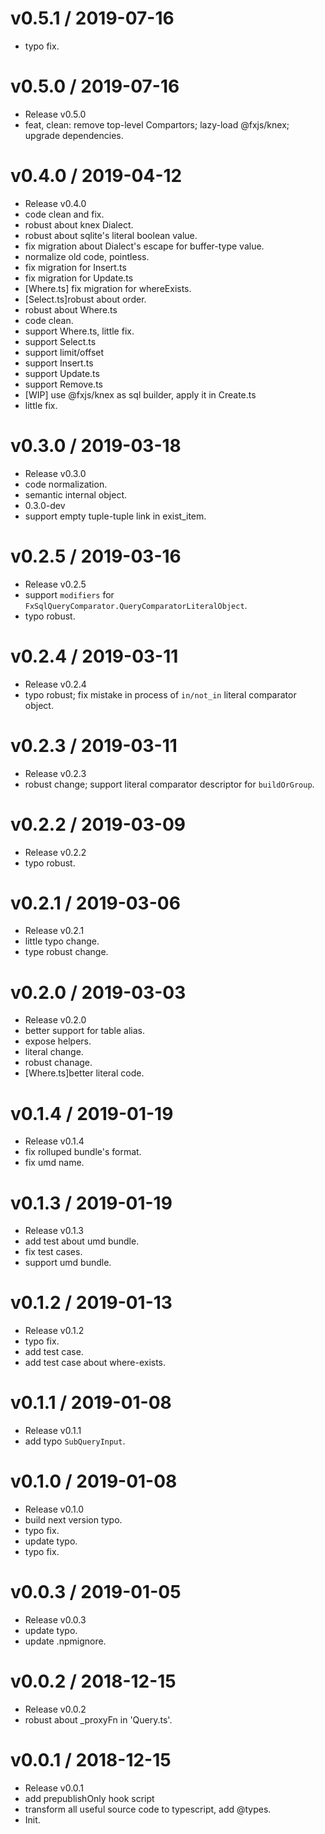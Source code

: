 
v0.5.1 / 2019-07-16
==================

  * typo fix.

v0.5.0 / 2019-07-16
===================

  * Release v0.5.0
  * feat, clean: remove top-level Compartors; lazy-load @fxjs/knex; upgrade dependencies.

v0.4.0 / 2019-04-12
===================

  * Release v0.4.0
  * code clean and fix.
  * robust about knex Dialect.
  * robust about sqlite's literal boolean value.
  * fix migration about Dialect's escape for buffer-type value.
  * normalize old code, pointless.
  * fix migration for Insert.ts
  * fix migration for Update.ts
  * [Where.ts] fix migration for whereExists.
  * [Select.ts]robust about order.
  * robust about Where.ts
  * code clean.
  * support Where.ts, little fix.
  * support Select.ts
  * support limit/offset
  * support Insert.ts
  * support  Update.ts
  * support Remove.ts
  * [WIP] use @fxjs/knex as sql builder, apply it in Create.ts
  * little fix.

v0.3.0 / 2019-03-18
===================

  * Release v0.3.0
  * code normalization.
  * semantic internal object.
  * 0.3.0-dev
  * support empty tuple-tuple link in exist_item.

v0.2.5 / 2019-03-16
===================

  * Release v0.2.5
  * support `modifiers` for `FxSqlQueryComparator.QueryComparatorLiteralObject`.
  * typo robust.

v0.2.4 / 2019-03-11
===================

  * Release v0.2.4
  * typo robust; fix mistake in process of `in/not_in` literal comparator object.

v0.2.3 / 2019-03-11
===================

  * Release v0.2.3
  * robust change; support literal comparator descriptor for `buildOrGroup`.

v0.2.2 / 2019-03-09
===================

  * Release v0.2.2
  * typo robust.

v0.2.1 / 2019-03-06
===================

  * Release v0.2.1
  * little typo change.
  * type robust change.

v0.2.0 / 2019-03-03
===================

  * Release v0.2.0
  * better support for table alias.
  * expose helpers.
  * literal change.
  * robust chanage.
  * [Where.ts]better literal code.

v0.1.4 / 2019-01-19
===================

  * Release v0.1.4
  * fix rolluped bundle's format.
  * fix umd name.

v0.1.3 / 2019-01-19
===================

  * Release v0.1.3
  * add test about umd bundle.
  * fix test cases.
  * support umd bundle.

v0.1.2 / 2019-01-13
===================

  * Release v0.1.2
  * typo fix.
  * add test case.
  * add test case about where-exists.

v0.1.1 / 2019-01-08
===================

  * Release v0.1.1
  * add typo `SubQueryInput`.

v0.1.0 / 2019-01-08
===================

  * Release v0.1.0
  * build next version typo.
  * typo fix.
  * update typo.
  * typo fix.

v0.0.3 / 2019-01-05
===================

  * Release v0.0.3
  * update typo.
  * update .npmignore.

v0.0.2 / 2018-12-15
===================

  * Release v0.0.2
  * robust about _proxyFn in 'Query.ts'.

v0.0.1 / 2018-12-15
===================

  * Release v0.0.1
  * add prepublishOnly hook script
  * transform all useful source code to typescript, add @types.
  * Init.
